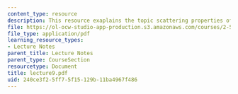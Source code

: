 ```yaml
---
content_type: resource
description: This resource exaplains the topic scattering properties of particulates.
file: https://ol-ocw-studio-app-production.s3.amazonaws.com/courses/2-58j-radiative-transfer-spring-2006/240ce3f25ff75f15129b11ba4967f486_lecture9.pdf
file_type: application/pdf
learning_resource_types:
- Lecture Notes
parent_title: Lecture Notes
parent_type: CourseSection
resourcetype: Document
title: lecture9.pdf
uid: 240ce3f2-5ff7-5f15-129b-11ba4967f486
---
```

